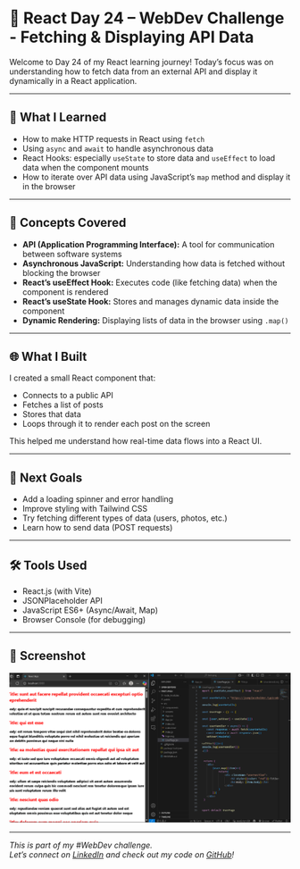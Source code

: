 # 🚀 React Day 24 – WebDev Challenge - Fetching & Displaying API Data

Welcome to Day 24 of my React learning journey! Today’s focus was on understanding how to fetch data from an external API and display it dynamically in a React application.

---

## 📌 What I Learned

- How to make HTTP requests in React using `fetch`
- Using `async` and `await` to handle asynchronous data
- React Hooks: especially `useState` to store data and `useEffect` to load data when the component mounts
- How to iterate over API data using JavaScript’s `map` method and display it in the browser

---

## 🧠 Concepts Covered

- **API (Application Programming Interface):** A tool for communication between software systems
- **Asynchronous JavaScript:** Understanding how data is fetched without blocking the browser
- **React’s useEffect Hook:** Executes code (like fetching data) when the component is rendered
- **React’s useState Hook:** Stores and manages dynamic data inside the component
- **Dynamic Rendering:** Displaying lists of data in the browser using `.map()`

---

## 🌐 What I Built

I created a small React component that:
- Connects to a public API
- Fetches a list of posts
- Stores that data
- Loops through it to render each post on the screen

This helped me understand how real-time data flows into a React UI.

---

## 🎯 Next Goals

- Add a loading spinner and error handling
- Improve styling with Tailwind CSS
- Try fetching different types of data (users, photos, etc.)
- Learn how to send data (POST requests)

---

## 🛠 Tools Used

- React.js (with Vite)
- JSONPlaceholder API
- JavaScript ES6+ (Async/Await, Map)
- Browser Console (for debugging)

---

## 📸 Screenshot

![screenshot](day24.png)

---

_This is part of my #WebDev challenge.  
Let’s connect on [LinkedIn](https://linkedin.com) and check out my code on [GitHub](https://github.com)!_

